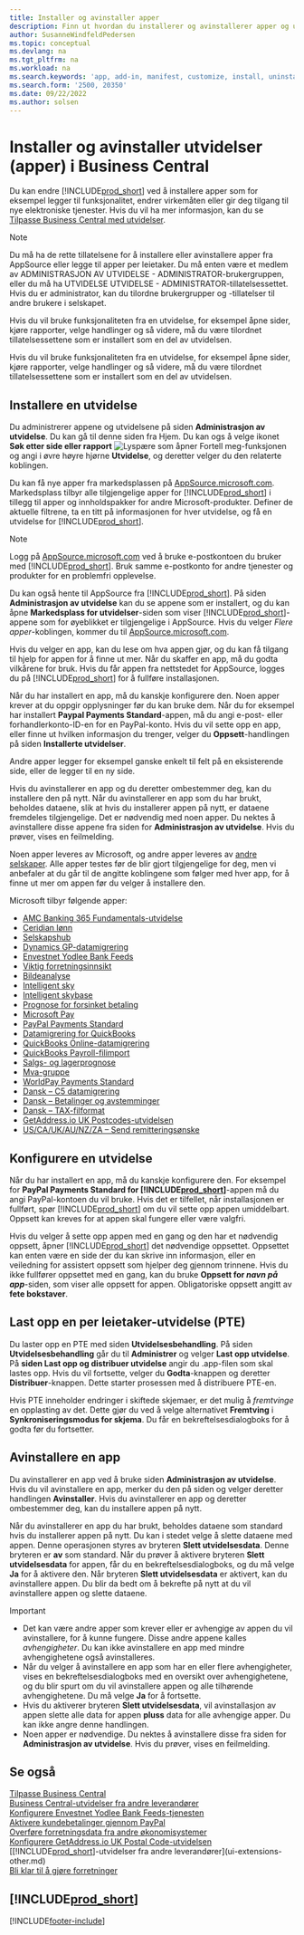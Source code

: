 ```yaml
---
title: Installer og avinstaller apper
description: Finn ut hvordan du installerer og avinstallerer apper og utvidelser i Business Central.
author: SusanneWindfeldPedersen
ms.topic: conceptual
ms.devlang: na
ms.tgt_pltfrm: na
ms.workload: na
ms.search.keywords: 'app, add-in, manifest, customize, install, uninstall'
ms.search.form: '2500, 20350'
ms.date: 09/22/2022
ms.author: solsen
---
```


# Installer og avinstaller utvidelser (apper) i Business Central

Du kan endre [!INCLUDE[prod_short](includes/prod_short.md)] ved å installere apper som for eksempel legger til funksjonalitet, endrer virkemåten eller gir deg tilgang til nye elektroniske tjenester. Hvis du vil ha mer informasjon, kan du se [Tilpasse Business Central med utvidelser](ui-extensions.md).

> [!NOTE]
> Du må ha de rette tillatelsene for å installere eller avinstallere apper fra AppSource eller legge til apper per leietaker. Du må enten være et medlem av ADMINISTRASJON AV UTVIDELSE - ADMINISTRATOR-brukergruppen, eller du må ha UTVIDELSE UTVIDELSE - ADMINISTRATOR-tillatelsessettet. Hvis du er administrator, kan du tilordne brukergrupper og -tillatelser til andre brukere i selskapet.
>
> Hvis du vil bruke funksjonaliteten fra en utvidelse, for eksempel åpne sider, kjøre rapporter, velge handlinger og så videre, må du være tilordnet tillatelsessettene som er installert som en del av utvidelsen.

Hvis du vil bruke funksjonaliteten fra en utvidelse, for eksempel åpne sider, kjøre rapporter, velge handlinger og så videre, må du være tilordnet tillatelsessettene som er installert som en del av utvidelsen.

## <a name="install"></a>Installere en utvidelse

Du administrerer appene og utvidelsene på siden **Administrasjon av utvidelse**. Du kan gå til denne siden fra Hjem. Du kan ogs å velge ikonet **Søk etter side eller rapport** ![Lyspære som åpner Fortell meg-funksjonen](media/ui-search/search_small.png "Fortell hva du vil gjøre") og angi i øvre høyre hjørne **Utvidelse**, og deretter velger du den relaterte koblingen.  

Du kan få nye apper fra markedsplassen på [AppSource.microsoft.com](https://go.microsoft.com/fwlink/?linkid=2081646). Markedsplass tilbyr alle tilgjengelige apper for [!INCLUDE[prod_short](includes/prod_short.md)] i tillegg til apper og innholdspakker for andre Microsoft-produkter. Definer de aktuelle filtrene, ta en titt på informasjonen for hver utvidelse, og få en utvidelse for [!INCLUDE[prod_short](includes/prod_short.md)].  

> [!NOTE]  
> Logg på [AppSource.microsoft.com](https://appsource.microsoft.com/) ved å bruke e-postkontoen du bruker med [!INCLUDE[prod_short](includes/prod_short.md)]. Bruk samme e-postkonto for andre tjenester og produkter for en problemfri opplevelse.  

Du kan også hente til AppSource fra [!INCLUDE[prod_short](includes/prod_short.md)]. På siden **Administrasjon av utvidelse** kan du se appene som er installert, og du kan åpne **Markedsplass for utvidelser**-siden som viser [!INCLUDE[prod_short](includes/prod_short.md)]-appene som for øyeblikket er tilgjengelige i AppSource. Hvis du velger *Flere apper*-koblingen, kommer du til [AppSource.microsoft.com](https://go.microsoft.com/fwlink/?linkid=2081646).  

Hvis du velger en app, kan du lese om hva appen gjør, og du kan få tilgang til hjelp for appen for å finne ut mer. Når du skaffer en app, må du godta vilkårene for bruk. Hvis du får appen fra nettstedet for AppSource, logges du på [!INCLUDE[prod_short](includes/prod_short.md)] for å fullføre installasjonen.  

Når du har installert en app, må du kanskje konfigurere den. Noen apper krever at du oppgir opplysninger før du kan bruke dem. Når du for eksempel har installert **Paypal Payments Standard**-appen, må du angi e-post- eller forhandlerkonto-ID-en for en PayPal-konto. Hvis du vil sette opp en app, eller finne ut hvilken informasjon du trenger, velger du **Oppsett**-handlingen på siden **Installerte utvidelser**.  

Andre apper legger for eksempel ganske enkelt til felt på en eksisterende side, eller de legger til en ny side.

Hvis du avinstallerer en app og du deretter ombestemmer deg, kan du installere den på nytt. Når du avinstallerer en app som du har brukt, beholdes dataene, slik at hvis du installerer appen på nytt, er dataene fremdeles tilgjengelige. Det er nødvendig med noen apper. Du nektes å avinstallere disse appene fra siden for **Administrasjon av utvidelse**. Hvis du prøver, vises en feilmelding.

Noen apper leveres av Microsoft, og andre apper leveres av [andre selskaper](ui-extensions-other.md). Alle apper testes før de blir gjort tilgjengelige for deg, men vi anbefaler at du går til de angitte koblingene som følger med hver app, for å finne ut mer om appen før du velger å installere den.

Microsoft tilbyr følgende apper:

* [AMC Banking 365 Fundamentals-utvidelse](ui-extensions-amc-banking.md)
* [Ceridian lønn](ui-extensions-ceridian-payroll.md)
* [Selskapshub](ui-extensions-company-hub.md)  
* [Dynamics GP-datamigrering](ui-extensions-dynamicsgp-data-migration.md)
* [Envestnet Yodlee Bank Feeds](ui-extensions-yodlee-bank-feeds.md)
* [Viktig forretningsinnsikt](ui-extensions-essential-business-insights.md)
* [Bildeanalyse](ui-extensions-image-analyzer.md)
* [Intelligent sky](ui-extensions-data-replication.md)
* [Intelligent skybase](ui-extensions-intelligent-cloud.md)  
* [Prognose for forsinket betaling](ui-extensions-late-payment-prediction.md)
* [Microsoft Pay](ui-extensions-microsoft-pay-payments.md)
* [PayPal Payments Standard](ui-extensions-paypal-payments-standard.md)
* [Datamigrering for QuickBooks](ui-extensions-quickbooks-data-migration.md)
* [QuickBooks Online-datamigrering](ui-extensions-quickbooks-online-data-migration.md)
* [QuickBooks Payroll-filimport](ui-extensions-quickbooks-payroll.md)
* [Salgs- og lagerprognose](ui-extensions-sales-forecast.md)
* [Mva-gruppe](ui-extensions-vat-group.md)
* [WorldPay Payments Standard](ui-extensions-worldpay-payments-standard.md)
* [Dansk – C5 datamigrering](ui-extensions-c5-data-migration.md)
* [Dansk – Betalinger og avstemminger](ui-extensions-payments-reconciliation-formats-dk.md)
* [Dansk – TAX-filformat](ui-extensions-tax-file-formats-dk.md)
* [GetAddress.io UK Postcodes-utvidelsen](LocalFunctionality/UnitedKingdom/ui-extensions-getaddressio.md)  
* [US/CA/UK/AU/NZ/ZA – Send remitteringsønske](ui-extensions-send-remittance-advice.md)

## Konfigurere en utvidelse
Når du har installert en app, må du kanskje konfigurere den. For eksempel for **PayPal Payments Standard for [!INCLUDE[prod_short](includes/prod_short.md)]**-appen må du angi PayPal-kontoen du vil bruke. Hvis det er tilfellet, når installasjonen er fullført, spør [!INCLUDE[prod_short](includes/prod_short.md)] om du vil sette opp appen umiddelbart. Oppsett kan kreves for at appen skal fungere eller være valgfri.

Hvis du velger å sette opp appen med en gang og den har et nødvendig oppsett, åpner [!INCLUDE[prod_short](includes/prod_short.md)] det nødvendige oppsettet. Oppsettet kan enten være en side der du kan skrive inn informasjon, eller en veiledning for assistert oppsett som hjelper deg gjennom trinnene. Hvis du ikke fullfører oppsettet med en gang, kan du bruke **Oppsett for _navn på app_**-siden, som viser alle oppsett for appen. Obligatoriske oppsett angitt av **fete bokstaver**.

## Last opp en per leietaker-utvidelse (PTE)

Du laster opp en PTE med siden **Utvidelsesbehandling**. På siden **Utvidelsesbehandling** går du til **Administrer** og velger **Last opp utvidelse**. På **siden Last opp og distribuer utvidelse** angir du .app-filen som skal lastes opp. Hvis du vil fortsette, velger du **Godta**-knappen og deretter **Distribuer**-knappen. Dette starter prosessen med å distribuere PTE-en.

Hvis PTE inneholder endringer i skiftede skjemaer, er det mulig å *fremtvinge* en opplasting av det. Dette gjør du ved å velge alternativet **Fremtving** i **Synkroniseringsmodus for skjema**. Du får en bekreftelsesdialogboks for å godta før du fortsetter.  

## Avinstallere en app

Du avinstallerer en app ved å bruke siden **Administrasjon av utvidelse**. Hvis du vil avinstallere en app, merker du den på siden og velger deretter handlingen **Avinstaller**. Hvis du avinstallerer en app og deretter ombestemmer deg, kan du installere appen på nytt.

Når du avinstallerer en app du har brukt, beholdes dataene som standard hvis du installerer appen på nytt. Du kan i stedet velge å slette dataene med appen. Denne operasjonen styres av bryteren **Slett utvidelsesdata**. Denne bryteren er **av** som standard. Når du prøver å aktivere bryteren **Slett utvidelsesdata** for appen, får du en bekreftelsesdialogboks, og du må velge **Ja** for å aktivere den. Når bryteren **Slett utvidelsesdata** er aktivert, kan du avinstallere appen. Du blir da bedt om å bekrefte på nytt at du vil avinstallere appen og slette dataene.

> [!IMPORTANT]  
> - Det kan være andre apper som krever eller er avhengige av appen du vil avinstallere, for å kunne fungere. Disse andre appene kalles *avhengigheter*. Du kan ikke avinstallere en app med mindre avhengighetene også avinstalleres.
> - Når du velger å avinstallere en app som har en eller flere avhengigheter, vises en bekreftelsesdialogboks med en oversikt over avhengighetene, og du blir spurt om du vil avinstallere appen og alle tilhørende avhengighetene. Du må velge **Ja** for å fortsette.
> - Hvis du aktiverer bryteren **Slett utvidelsesdata**, vil avinstallasjon av appen slette alle data for appen **pluss** data for alle avhengige apper. Du kan ikke angre denne handlingen.
> - Noen apper er nødvendige. Du nektes å avinstallere disse fra siden for **Administrasjon av utvidelse**. Hvis du prøver, vises en feilmelding.  

## Se også

[Tilpasse Business Central](ui-customizing-overview.md)  
[Business Central-utvidelser fra andre leverandører](ui-extensions-other.md)  
[Konfigurere Envestnet Yodlee Bank Feeds-tjenesten](bank-how-setup-bank-statement-service.md)  
[Aktivere kundebetalinger gjennom PayPal](sales-how-enable-payment-service-extensions.md)  
[Overføre forretningsdata fra andre økonomisystemer](across-import-data-configuration-packages.md)  
[Konfigurere GetAddress.io UK Postal Code-utvidelsen](LocalFunctionality/UnitedKingdom/uk-setup-postal-code-service.md)  
[[!INCLUDE[prod_short](includes/prod_short.md)]-utvidelser fra andre leverandører](ui-extensions-other.md)  
[Bli klar til å gjøre forretninger](ui-get-ready-business.md)  

## [!INCLUDE[prod_short](includes/free_trial_md.md)]  


[!INCLUDE[footer-include](includes/footer-banner.md)]